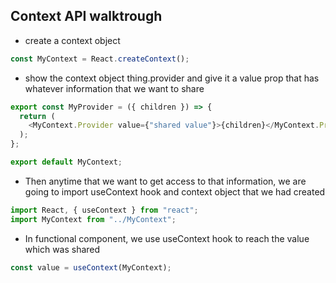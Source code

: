 ## Context API walktrough

- create a context object

```js
const MyContext = React.createContext();
```

- show the context object thing.provider and give it a value prop that has whatever information that we want to share

```js
export const MyProvider = ({ children }) => {
  return (
    <MyContext.Provider value={"shared value"}>{children}</MyContext.Provider>
  );
};

export default MyContext;
```

- Then anytime that we want to get access to that information, we are going to import useContext hook and context object that we had created

```js
import React, { useContext } from "react";
import MyContext from "../MyContext";
```

- In functional component, we use useContext hook to reach the value which was shared

```js
const value = useContext(MyContext);
```
